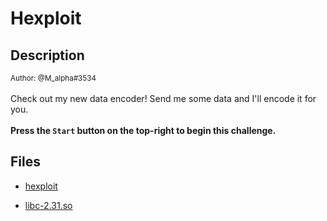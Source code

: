# Hexploit

## Description

<small>Author: @M_alpha#3534</small><br><br>Check out my new data encoder! Send me some data and I'll encode it for you. <br> <br> <b>Press the <code>Start</code> button on the top-right to begin this challenge.</b>


## Files

* [hexploit](files/hexploit)

* [libc-2.31.so](files/libc-2.31.so)

